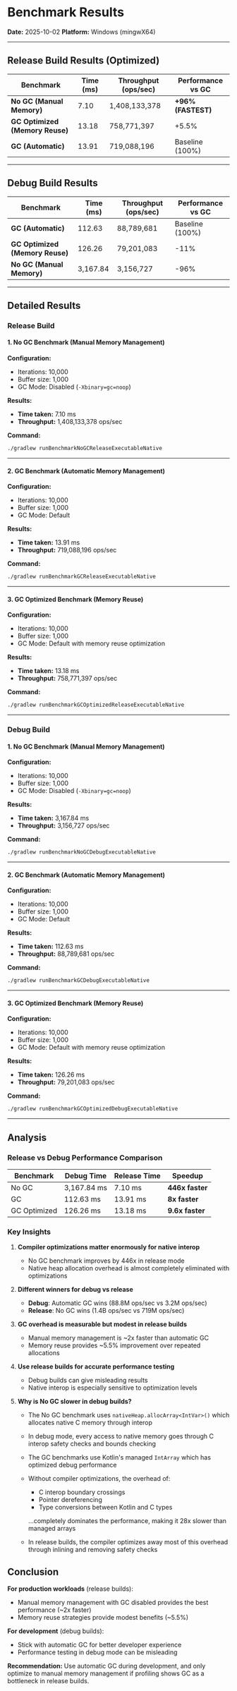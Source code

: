 # Benchmark Results

**Date:** 2025-10-02
**Platform:** Windows (mingwX64)

---

## Release Build Results (Optimized)

| Benchmark | Time (ms) | Throughput (ops/sec) | Performance vs GC |
|-----------|-----------|----------------------|-------------------|
| **No GC (Manual Memory)** | 7.10 | 1,408,133,378 | **+96% (FASTEST)** |
| **GC Optimized (Memory Reuse)** | 13.18 | 758,771,397 | +5.5% |
| **GC (Automatic)** | 13.91 | 719,088,196 | Baseline (100%) |

---

## Debug Build Results

| Benchmark | Time (ms) | Throughput (ops/sec) | Performance vs GC |
|-----------|-----------|----------------------|-------------------|
| **GC (Automatic)** | 112.63 | 88,789,681 | Baseline (100%) |
| **GC Optimized (Memory Reuse)** | 126.26 | 79,201,083 | -11% |
| **No GC (Manual Memory)** | 3,167.84 | 3,156,727 | -96% |

---

## Detailed Results

### Release Build

#### 1. No GC Benchmark (Manual Memory Management)

**Configuration:**
- Iterations: 10,000
- Buffer size: 1,000
- GC Mode: Disabled (`-Xbinary=gc=noop`)

**Results:**
- **Time taken:** 7.10 ms
- **Throughput:** 1,408,133,378 ops/sec

**Command:**
```bash
./gradlew runBenchmarkNoGCReleaseExecutableNative
```

---

#### 2. GC Benchmark (Automatic Memory Management)

**Configuration:**
- Iterations: 10,000
- Buffer size: 1,000
- GC Mode: Default

**Results:**
- **Time taken:** 13.91 ms
- **Throughput:** 719,088,196 ops/sec

**Command:**
```bash
./gradlew runBenchmarkGCReleaseExecutableNative
```

---

#### 3. GC Optimized Benchmark (Memory Reuse)

**Configuration:**
- Iterations: 10,000
- Buffer size: 1,000
- GC Mode: Default with memory reuse optimization

**Results:**
- **Time taken:** 13.18 ms
- **Throughput:** 758,771,397 ops/sec

**Command:**
```bash
./gradlew runBenchmarkGCOptimizedReleaseExecutableNative
```

---

### Debug Build

#### 1. No GC Benchmark (Manual Memory Management)

**Configuration:**
- Iterations: 10,000
- Buffer size: 1,000
- GC Mode: Disabled (`-Xbinary=gc=noop`)

**Results:**
- **Time taken:** 3,167.84 ms
- **Throughput:** 3,156,727 ops/sec

**Command:**
```bash
./gradlew runBenchmarkNoGCDebugExecutableNative
```

---

#### 2. GC Benchmark (Automatic Memory Management)

**Configuration:**
- Iterations: 10,000
- Buffer size: 1,000
- GC Mode: Default

**Results:**
- **Time taken:** 112.63 ms
- **Throughput:** 88,789,681 ops/sec

**Command:**
```bash
./gradlew runBenchmarkGCDebugExecutableNative
```

---

#### 3. GC Optimized Benchmark (Memory Reuse)

**Configuration:**
- Iterations: 10,000
- Buffer size: 1,000
- GC Mode: Default with memory reuse optimization

**Results:**
- **Time taken:** 126.26 ms
- **Throughput:** 79,201,083 ops/sec

**Command:**
```bash
./gradlew runBenchmarkGCOptimizedDebugExecutableNative
```

---

## Analysis

### Release vs Debug Performance Comparison

| Benchmark | Debug Time | Release Time | Speedup |
|-----------|------------|--------------|---------|
| No GC | 3,167.84 ms | 7.10 ms | **446x faster** |
| GC | 112.63 ms | 13.91 ms | **8x faster** |
| GC Optimized | 126.26 ms | 13.18 ms | **9.6x faster** |

### Key Insights

1. **Compiler optimizations matter enormously for native interop**
   - No GC benchmark improves by 446x in release mode
   - Native heap allocation overhead is almost completely eliminated with optimizations

2. **Different winners for debug vs release**
   - **Debug**: Automatic GC wins (88.8M ops/sec vs 3.2M ops/sec)
   - **Release**: No GC wins (1.4B ops/sec vs 719M ops/sec)

3. **GC overhead is measurable but modest in release builds**
   - Manual memory management is ~2x faster than automatic GC
   - Memory reuse provides ~5.5% improvement over repeated allocations

4. **Use release builds for accurate performance testing**
   - Debug builds can give misleading results
   - Native interop is especially sensitive to optimization levels

5. **Why is No GC slower in debug builds?**
   - The No GC benchmark uses `nativeHeap.allocArray<IntVar>()` which allocates native C memory through interop
   - In debug mode, every access to native memory goes through C interop safety checks and bounds checking
   - The GC benchmarks use Kotlin's managed `IntArray` which has optimized debug performance
   - Without compiler optimizations, the overhead of:
     - C interop boundary crossings
     - Pointer dereferencing
     - Type conversions between Kotlin and C types

     ...completely dominates the performance, making it 28x slower than managed arrays
   - In release builds, the compiler optimizes away most of this overhead through inlining and removing safety checks

## Conclusion

**For production workloads** (release builds):
- Manual memory management with GC disabled provides the best performance (~2x faster)
- Memory reuse strategies provide modest benefits (~5.5%)

**For development** (debug builds):
- Stick with automatic GC for better developer experience
- Performance testing in debug mode can be misleading

**Recommendation:** Use automatic GC during development, and only optimize to manual memory management if profiling shows GC as a bottleneck in release builds.
